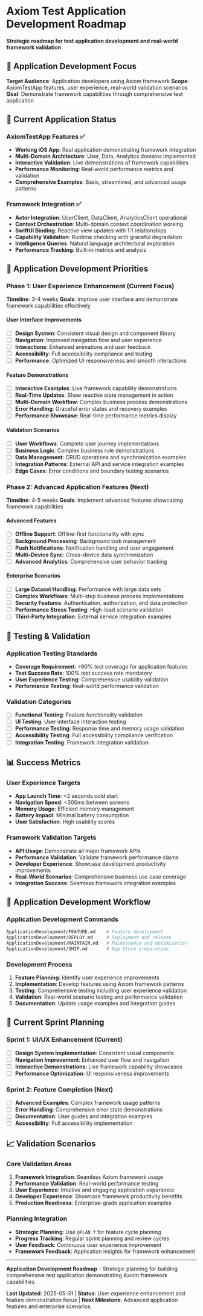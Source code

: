 # Axiom Test Application Development Roadmap

**Strategic roadmap for test application development and real-world framework validation**

## 🎯 **Application Development Focus**

**Target Audience**: Application developers using Axiom framework
**Scope**: AxiomTestApp features, user experience, real-world validation scenarios
**Goal**: Demonstrate framework capabilities through comprehensive test application

## 📱 **Current Application Status**

### **AxiomTestApp Features** ✅
- **Working iOS App**: Real application demonstrating framework integration
- **Multi-Domain Architecture**: User, Data, Analytics domains implemented
- **Interactive Validation**: Live demonstrations of framework capabilities
- **Performance Monitoring**: Real-world performance metrics and validation
- **Comprehensive Examples**: Basic, streamlined, and advanced usage patterns

### **Framework Integration** ✅
- **Actor Integration**: UserClient, DataClient, AnalyticsClient operational
- **Context Orchestration**: Multi-domain context coordination working
- **SwiftUI Binding**: Reactive view updates with 1:1 relationships
- **Capability Validation**: Runtime checking with graceful degradation
- **Intelligence Queries**: Natural language architectural exploration
- **Performance Tracking**: Built-in metrics and analysis

## 🚀 **Application Development Priorities**

### **Phase 1: User Experience Enhancement** (Current Focus)
**Timeline**: 3-4 weeks
**Goals**: Improve user interface and demonstrate framework capabilities effectively

#### **User Interface Improvements**
- [ ] **Design System**: Consistent visual design and component library
- [ ] **Navigation**: Improved navigation flow and user experience
- [ ] **Interactions**: Enhanced animations and user feedback
- [ ] **Accessibility**: Full accessibility compliance and testing
- [ ] **Performance**: Optimized UI responsiveness and smooth interactions

#### **Feature Demonstrations**
- [ ] **Interactive Examples**: Live framework capability demonstrations
- [ ] **Real-Time Updates**: Show reactive state management in action
- [ ] **Multi-Domain Workflow**: Complex business process demonstrations
- [ ] **Error Handling**: Graceful error states and recovery examples
- [ ] **Performance Showcase**: Real-time performance metrics display

#### **Validation Scenarios**
- [ ] **User Workflows**: Complete user journey implementations
- [ ] **Business Logic**: Complex business rule demonstrations
- [ ] **Data Management**: CRUD operations and synchronization examples
- [ ] **Integration Patterns**: External API and service integration examples
- [ ] **Edge Cases**: Error conditions and boundary testing scenarios

### **Phase 2: Advanced Application Features** (Next)
**Timeline**: 4-5 weeks
**Goals**: Implement advanced features showcasing framework capabilities

#### **Advanced Features**
- [ ] **Offline Support**: Offline-first functionality with sync
- [ ] **Background Processing**: Background task management
- [ ] **Push Notifications**: Notification handling and user engagement
- [ ] **Multi-Device Sync**: Cross-device data synchronization
- [ ] **Advanced Analytics**: Comprehensive user behavior tracking

#### **Enterprise Scenarios**
- [ ] **Large Dataset Handling**: Performance with large data sets
- [ ] **Complex Workflows**: Multi-step business process implementations
- [ ] **Security Features**: Authentication, authorization, and data protection
- [ ] **Performance Stress Testing**: High-load scenario validation
- [ ] **Third-Party Integration**: External service integration examples

## 🧪 **Testing & Validation**

### **Application Testing Standards**
- **Coverage Requirement**: >90% test coverage for application features
- **Test Success Rate**: 100% test success rate mandatory
- **User Experience Testing**: Comprehensive usability validation
- **Performance Testing**: Real-world performance validation

### **Validation Categories**
- [ ] **Functional Testing**: Feature functionality validation
- [ ] **UI Testing**: User interface interaction testing
- [ ] **Performance Testing**: Response time and memory usage validation
- [ ] **Accessibility Testing**: Full accessibility compliance verification
- [ ] **Integration Testing**: Framework integration validation

## 📊 **Success Metrics**

### **User Experience Targets**
- **App Launch Time**: <2 seconds cold start
- **Navigation Speed**: <300ms between screens
- **Memory Usage**: Efficient memory management
- **Battery Impact**: Minimal battery consumption
- **User Satisfaction**: High usability scores

### **Framework Validation Targets**
- **API Usage**: Demonstrate all major framework APIs
- **Performance Validation**: Validate framework performance claims
- **Developer Experience**: Showcase development productivity improvements
- **Real-World Scenarios**: Comprehensive business use case coverage
- **Integration Success**: Seamless framework integration examples

## 🔄 **Application Development Workflow**

### **Application Development Commands**
```bash
ApplicationDevelopment/FEATURE.md    # Feature development
ApplicationDevelopment/DEPLOY.md     # Deployment and release
ApplicationDevelopment/MAINTAIN.md   # Maintenance and optimization
ApplicationDevelopment/SHIP.md       # App Store preparation
```

### **Development Process**
1. **Feature Planning**: Identify user experience improvements
2. **Implementation**: Develop features using Axiom framework patterns
3. **Testing**: Comprehensive testing including user experience validation
4. **Validation**: Real-world scenario testing and performance validation
5. **Documentation**: Update usage examples and integration guides

## 🎯 **Current Sprint Planning**

### **Sprint 1: UI/UX Enhancement** (Current)
- [ ] **Design System Implementation**: Consistent visual components
- [ ] **Navigation Improvement**: Enhanced user flow and navigation
- [ ] **Interactive Demonstrations**: Live framework capability showcases
- [ ] **Performance Optimization**: UI responsiveness improvements

### **Sprint 2: Feature Completion** (Next)
- [ ] **Advanced Examples**: Complex framework usage patterns
- [ ] **Error Handling**: Comprehensive error state demonstrations
- [ ] **Documentation**: User guides and integration examples
- [ ] **Accessibility**: Full accessibility implementation

## 📈 **Validation Scenarios**

### **Core Validation Areas**
1. **Framework Integration**: Seamless Axiom framework usage
2. **Performance Validation**: Real-world performance testing
3. **User Experience**: Intuitive and engaging application experience
4. **Developer Experience**: Showcase framework productivity benefits
5. **Production Readiness**: Enterprise-grade application examples

### **Planning Integration**
- **Strategic Planning**: Use `@PLAN f` for feature cycle planning
- **Progress Tracking**: Regular sprint planning and review cycles
- **User Feedback**: Continuous user experience improvement
- **Framework Feedback**: Application insights for framework enhancement

---

**Application Development Roadmap** - Strategic planning for building comprehensive test application demonstrating Axiom framework capabilities

**Last Updated**: 2025-05-31 | **Status**: User experience enhancement and feature demonstration focus | **Next Milestone**: Advanced application features and enterprise scenarios